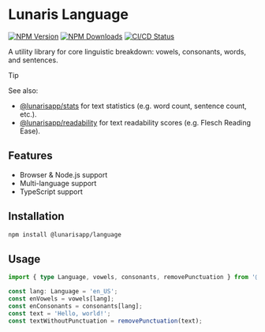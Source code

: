 # Lunaris Language

[![NPM Version](https://img.shields.io/npm/v/%40lunarisapp%2Flanguage)](https://www.npmjs.com/package/@lunarisapp/language)
[![NPM Downloads](https://img.shields.io/npm/dm/%40lunarisapp%2Flanguage)](https://www.npmjs.com/package/@lunarisapp/language)
[![CI/CD Status](https://img.shields.io/github/actions/workflow/status/LunarisApp/text-tools/checks.yml?label=CI%2FCD)](https://github.com/LunarisApp/text-tools/actions/workflows/checks.yml)

A utility library for core linguistic breakdown: vowels, consonants, words, and sentences.

> [!TIP]
> See also:
>   - [@lunarisapp/stats](https://github.com/LunarisApp/text-tools/tree/main/packages/stats) for text statistics (e.g. word count, sentence count, etc.).
>   - [@lunarisapp/readability](https://github.com/LunarisApp/text-tools/tree/main/packages/readability) for text readability scores (e.g. Flesch Reading Ease).

## Features

- Browser & Node.js support
- Multi-language support
- TypeScript support

## Installation

```bash
npm install @lunarisapp/language
```

## Usage

```typescript
import { type Language, vowels, consonants, removePunctuation } from '@lunarisapp/language';

const lang: Language = 'en_US';
const enVowels = vowels[lang];
const enConsonants = consonants[lang];
const text = 'Hello, world!';
const textWithoutPunctuation = removePunctuation(text);
```